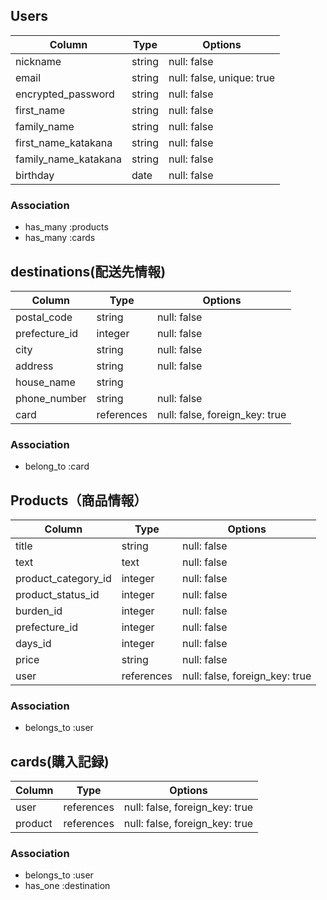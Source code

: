## Users

| Column               | Type   | Options                   |
|----------------------|--------|---------------------------|
| nickname             | string | null: false               |
| email                | string | null: false, unique: true |
| encrypted_password   | string | null: false               |
| first_name           | string | null: false               |
| family_name          | string | null: false               |
| first_name_katakana  | string | null: false               |
| family_name_katakana | string | null: false               |
| birthday             | date   | null: false               |

### Association

- has_many :products
- has_many :cards

## destinations(配送先情報)

| Column        | Type       | Options                        |
|---------------|----------- |--------------------------------|
| postal_code   | string     | null: false                    |
| prefecture_id | integer    | null: false                    |
| city          | string     | null: false                    |
| address       | string     | null: false                    |
| house_name    | string     |                                |
| phone_number  | string     | null: false                    |
| card          | references | null: false, foreign_key: true |

### Association

- belong_to :card

## Products（商品情報）

| Column              | Type       | Options                        |
|---------------------|----------- |------------------------------- |
| title               | string     | null: false                    |
| text                | text       | null: false                    |
| product_category_id | integer    | null: false                    |
| product_status_id   | integer    | null: false                    |
| burden_id           | integer    | null: false                    |
| prefecture_id       | integer    | null: false                    |
| days_id             | integer    | null: false                    |
| price               | string     | null: false                    |
| user                | references | null: false, foreign_key: true |

### Association

- belongs_to :user

## cards(購入記録)

| Column      | Type       | Options                         |
|-------------|------------|---------------------------------|
| user        | references | null: false, foreign_key: true  |
| product     | references | null: false, foreign_key: true  |

### Association

- belongs_to :user
- has_one :destination
